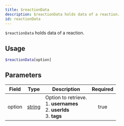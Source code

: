 ```yaml
---
title: $reactionData
description: $reactionData holds data of a reaction.
id: reactionData
---
```


`$reactionData` holds data of a reaction.

## Usage

```php
$reactionData[option]
```

## Parameters

| Field  | Type                                                                                              | Description                                                                          | Required |
| ------ | ------------------------------------------------------------------------------------------------- | ------------------------------------------------------------------------------------ | :------: |
| option | [string](https://developer.mozilla.org/en-US/docs/Web/JavaScript/Reference/Global_Objects/String) | Option to retrieve. <br /> 1. **usernames** <br /> 2. **userIds** <br /> 3. **tags** |   true   |
